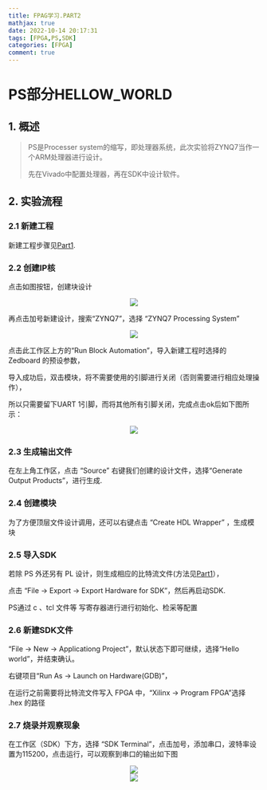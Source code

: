 ```yaml
---
title: FPAG学习.PART2
mathjax: true
date: 2022-10-14 20:17:31
tags: [FPGA,PS,SDK]
categories: [FPGA]
comment: true
---
```

# PS部分HELLOW_WORLD

## 1. 概述

> PS是Processer system的缩写，即处理器系统，此次实验将ZYNQ7当作一个ARM处理器进行设计。
>
> 先在Vivado中配置处理器，再在SDK中设计软件。

## 2. 实验流程

### 2.1 新建工程

新建工程步骤见[Part1](https://www.liliaw.com/2022/10/09/FPGA%E5%AD%A6%E4%B9%A0-PART1/).

### 2.2 创建IP核

点击如图按钮，创建块设计

<div align = "center"><img src="ip核.png"  width=""  height = "" /></div>

再点击加号新建设计，搜索“ZYNQ7”，选择 “ZYNQ7 Processing System”

<div align = "center"><img src="新建block_design.png"  width=""  height = "" /></div>

点击此工作区上方的“Run Block Automation”，导入新建工程时选择的 Zedboard 的预设参数，

导入成功后，双击模块，将不需要使用的引脚进行关闭（否则需要进行相应处理操作），

所以只需要留下UART 1引脚，而将其他所有引脚关闭，完成点击ok后如下图所示：

<div align = "center"><img src="仅开启UART.png"  width=""  height = "" /></div>

### 2.3 生成输出文件

在左上角工作区，点击 “Source” 右键我们创建的设计文件，选择“Generate Output Products”，进行生成.

### 2.4 创建模块

为了方便顶层文件设计调用，还可以右键点击 “Create HDL Wrapper” ，生成模块

### 2.5 导入SDK

若除 PS 外还另有 PL 设计，则生成相应的比特流文件(方法见[Part1](https://www.liliaw.com/2022/10/09/FPGA%E5%AD%A6%E4%B9%A0-PART1/)），

点击 “File -> Export -> Export Hardware for SDK”，然后再启动SDK.

PS通过 c 、tcl 文件等 写寄存器进行进行初始化、检采等配置

### 2.6 新建SDK文件

“File -> New ->  Applicationg Project”，默认状态下即可继续，选择“Hello world”，并结束确认。

右键项目“Run As -> Launch on Hardware(GDB)”，

在运行之前需要将比特流文件写入 FPGA 中，“Xilinx -> Program FPGA”选择 .hex 的路径

### 2.7 烧录并观察现象

在工作区（SDK）下方，选择 “SDK Terminal”，点击加号，添加串口，波特率设置为115200，点击运行，可以观察到串口的输出如下图

<div align = "center"><img src="串口Hello.png"  width=""  height = "" /></div>



<div align = "center"><img src="lucy4.jpg"  width=""  height = "" /></div>